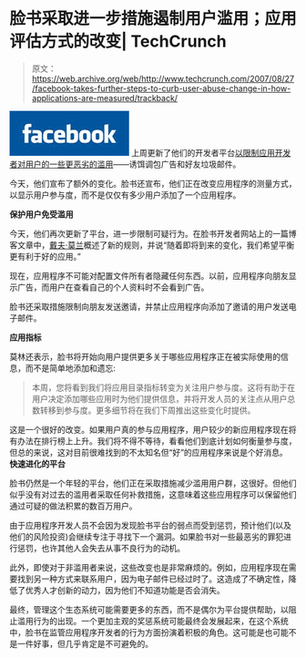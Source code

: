 # 脸书采取进一步措施遏制用户滥用；应用评估方式的改变| TechCrunch

> 原文：<https://web.archive.org/web/http://www.techcrunch.com/2007/08/27/facebook-takes-further-steps-to-curb-user-abuse-change-in-how-applications-are-measured/trackback/>

[![](img/598a6a18a6a1f51086d3c1b8a7c2e08a.png)](https://web.archive.org/web/20150806050626/http://www.crunchbase.com/company/facebook) 上周更新了他们的开发者平台[以限制应用开发者对用户的一些更恶劣的滥用](https://web.archive.org/web/20150806050626/http://www.techcrunch.com/2007/08/16/facebook-takes-action-against-black-hat-apps/)——诱饵调包广告和好友垃圾邮件。

今天，他们宣布了额外的变化。脸书还宣布，他们正在改变应用程序的测量方式，以显示用户参与度，而不是仅仅有多少用户添加了一个应用程序。

**保护用户免受滥用**

今天，他们再次更新了平台，进一步限制可疑行为。在脸书开发者网站上的一篇博客文章中，[戴夫·莫兰](https://web.archive.org/web/20150806050626/http://www.facebook.com/profile.php?id=10200882)概述了新的规则，并说“随着即将到来的变化，我们希望平衡更有利于好的应用。”

现在，应用程序不可能对配置文件所有者隐藏任何东西。以前，应用程序向朋友显示广告，而用户在查看自己的个人资料时不会看到广告。

脸书还采取措施限制向朋友发送邀请，并禁止应用程序向添加了邀请的用户发送电子邮件。

**应用指标**

莫林还表示，脸书将开始向用户提供更多关于哪些应用程序正在被实际使用的信息，而不是简单地添加和遗忘:

> 本周，您将看到我们将应用目录指标转变为关注用户参与度。这将有助于在用户决定添加哪些应用时为他们提供信息，并将开发人员的关注点从用户总数转移到参与度。更多细节将在我们下周推出这些变化时提供。

这是一个很好的改变。如果用户真的参与应用程序，用户较少的新应用程序现在将有办法在排行榜上上升。我们将不得不等待，看看他们到底计划如何衡量参与度，但总的来说，这对目前很难找到的不太知名但“好”的应用程序来说是个好消息。
 **快速进化的平台**

脸书仍然是一个年轻的平台，他们正在采取措施减少滥用用户群，这很好。但他们似乎没有对过去的滥用者采取任何补救措施，这意味着这些应用程序可以保留他们通过可疑的做法积累的数百万用户。

由于应用程序开发人员不会因为发现脸书平台的弱点而受到惩罚，预计他们(以及他们的风险投资)会继续专注于寻找下一个漏洞。如果脸书对一些最恶劣的罪犯进行惩罚，也许其他人会失去从事不良行为的动机。

此外，即使对于非滥用者来说，这些改变也是非常麻烦的。例如，应用程序现在需要找到另一种方式来联系用户，因为电子邮件已经过时了。这造成了不确定性，降低了优秀人才创新的动力，因为他们不知道功能是否会消失。

最终，管理这个生态系统可能需要更多的东西，而不是偶尔为平台提供帮助，以阻止滥用行为的出现。一个更加主观的奖惩系统可能最终会发展起来，在这个系统中，脸书在监管应用程序开发者的行为方面扮演着积极的角色。这可能是也可能不是一件好事，但几乎肯定是不可避免的。